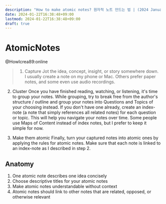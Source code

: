 ```yaml
---
description: "How to make atomic notes? 원자적 노트 만드는 법 | (2024 January 22 Monday)"
date: 2024-01-22T16:38:48+09:00
lastmod: 2024-01-22T16:38:48+09:00
draft: true
---
```


# AtomicNotes

@HowIcrea89:online

> 1. Capture
Jot the idea, concept, insight, or story somewhere down. I usually create a note on my phone or Mac. Others prefer paper notes, and some even use audio recordings.

2. Cluster
Once you have finished reading, watching, or listening, it's time to group your notes. While grouping, try to break free from the author's structure / outline and group your notes into Questions and Topics of your choosing instead. If you don't have one already, create an index-note (a note that simply references all related notes) for each question or topic. This will help you navigate your notes over time. Some people use Maps of Content instead of index notes, but I prefer to keep it simple for now.

3. Make them atomic
Finally, turn your captured notes into atomic ones by applying the rules for atomic notes. Make sure that each note is linked to an index-note as I described in step 2.


## Anatomy
1. One atomic note describes one idea concisely
2. Choose descriptive titles for your atomic notes
3. Make atomic notes understandable without context
4. Atomic notes should link to other notes that are related, opposed, or otherwise relevant

